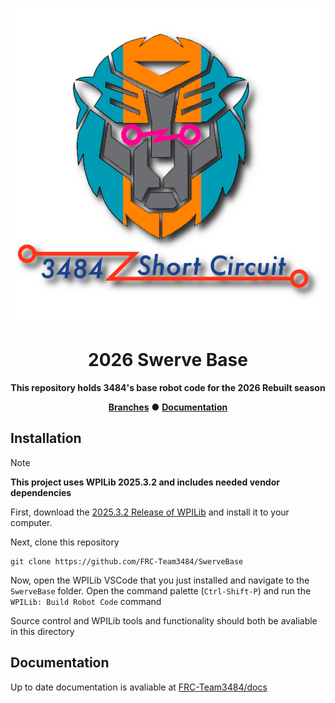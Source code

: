 <div align="center">

  ![2026 Swerve Base Logo](repo/images/logo_smaller.png)

  <h1>2026 Swerve Base</h1>

  **This repository holds 3484's base robot code for the 2026 Rebuilt season**

  **[Branches](https://github.com/FRC-Team3484/SwerveBase/branches)** ● **[Documentation](https://github.com/FRC-Team3484/docs)**

</div>

## Installation
> [!NOTE]
> **This project uses WPILib 2025.3.2 and includes needed vendor dependencies**

First, download the [2025.3.2 Release of WPILib](https://github.com/wpilibsuite/allwpilib/releases/tag/v2025.3.2) and install it to your computer.

Next, clone this repository
```
git clone https://github.com/FRC-Team3484/SwerveBase
```
Now, open the WPILib VSCode that you just installed and navigate to the `SwerveBase` folder. Open the command palette (`Ctrl-Shift-P`) and run the `WPILib: Build Robot Code` command

Source control and WPILib tools and functionality should both be avaliable in this directory

## Documentation
Up to date documentation is avaliable at [FRC-Team3484/docs](https://github.com/FRC-Team3484/docs)
